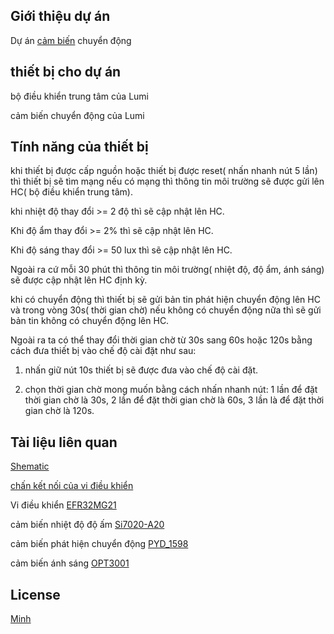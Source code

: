 ## Giới thiệu dự án

Dự án [cảm biến](https://support.lumi.vn/vi/cam-bien/huongdansudung/Cam-bien-chuyen-dong-V2/zigbee) chuyển động
## thiết bị cho dự án

bộ điều khiển trung tâm của Lumi

cảm biến chuyển động của Lumi

## Tính năng của thiết bị

khi thiết bị được cấp nguồn hoặc thiết bị được reset( nhấn nhanh nút 5 lần) thì thiết bị sẽ tìm mạng nếu có mạng thì thông tin môi trường sẽ được gửi lên HC( bộ điều khiển trung tâm).

khi nhiệt độ thay đổi >= 2 độ thì sẽ cập nhật lên HC.

Khi độ ẩm thay đổi >= 2% thì sẽ cập nhật lên HC.

Khi độ sáng thay đổi >= 50 lux thì sẽ cập nhật lên HC.

Ngoài ra cứ mỗi 30 phút thì thông tin môi trường( nhiệt độ, độ ẩm, ánh sáng) sẽ được cập nhật lên HC định kỳ.

khi có chuyển động thì thiết bị sẽ gửi bản tin phát hiện chuyển động lên HC và trong vòng 30s( thời gian chờ) nếu không có chuyển động nữa thì sẽ gửi bản tin không có chuyển động lên HC.

Ngoài ra ta có thể thay đổi thời gian chờ từ 30s sang 60s hoặc 120s bằng cách đưa thiết bị vào chế độ cài đặt như sau:

1. nhấn giữ nút 10s thiết bị sẽ được đưa vào chế độ cài đặt.

2. chọn thời gian chờ mong muốn bằng cách nhấn nhanh nút: 1 lần để đặt thời gian chờ là 30s, 2 lần để đặt thời gian chờ là 60s, 3 lần là để đặt thời gian chờ là 120s.

## Tài liệu liên quan

[Shematic](https://drive.google.com/file/d/1pZEHfyz2SdoXUbwfalxSU4zjZ-CfnRDe/view?usp=sharing)

[chấn kết nối của vi điều khiển](https://drive.google.com/file/d/1T3HCKvqfHSwt5-0M5fZgJe2qGoGOFFFR/view?usp=sharing)

Vi điều khiển [EFR32MG21](https://www.silabs.com/documents/public/data-sheets/efr32mg21-datasheet.pdf)

cảm biến nhiệt độ độ ấm [Si7020-A20](https://www.mouser.vn/datasheet/2/368/Si7020_A20-1397999.pdf)

cảm biến phát hiện chuyển động [PYD_1598](https://drive.google.com/file/d/1yJATXAYuIUl-gEuYZKAJlrFg8mgOn6yZ/view?usp=sharing)

cảm biến ánh sáng [OPT3001](https://www.ti.com/lit/ds/symlink/opt3001.pdf?ts=1703441103966&ref_url=https%253A%252F%252Fwww.ti.com%252Fproduct%252FOPT3001)

## License

[Minh](https://www.facebook.com/MinhShadows)
